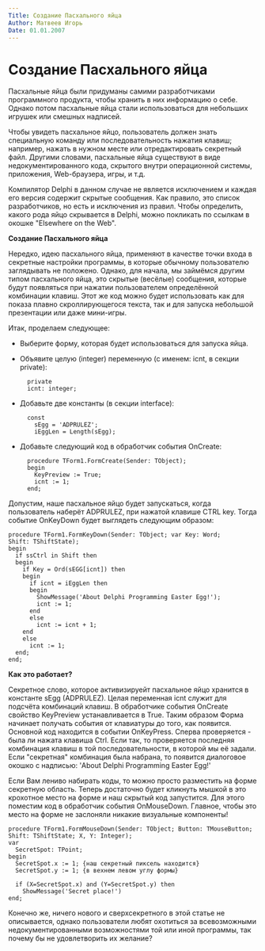 ```yaml
---
Title: Создание Пасхального яйца
Author: Матвеев Игорь
Date: 01.01.2007
---
```



Создание Пасхального яйца
========================

Пасхальные яйца были придуманы самими разработчиками программного
продукта, чтобы хранить в них информацию о себе. Однако потом пасхальные
яйца стали использоваться для небольших игрушек или смешных надписей.

Чтобы увидеть пасхальное яйцо, пользователь должен знать специальную
команду или последовательность нажатия клавиш; например, нажать в нужном
месте или отредактировать секретный файл. Другими словами, пасхальные
яйца существуют в виде недокументированного кода, скрытого внутри
операционной системы, приложения, Web-браузера, игры, и т.д.

Компилятор Delphi в данном случае не является исключением и каждая его
версия содержит скрытые сообщения. Как правило, это список
разработчиков, но есть и исключения из правил. Чтобы определить, какого
рода яйцо скрывается в Delphi, можно покликать по ссылкам в окошке
"Elsewhere on the Web".

**Создание Пасхального яйца**

Нередко, идею пасхального яйца, применяют в качестве точки входа в
секретные настройки программы, в которые обычному пользователю
заглядывать не положено. Однако, для начала, мы займёмся другим типом
пасхального яйца, это скрытые (весёлые) сообщения, которые будут
появляться при нажатии пользователем определённой комбинации клавиш.
Этот же код можно будет использовать как для показа плавно
скроллирующегося текста, так и для запуска небольшой презентации или
даже мини-игры.

Итак, проделаем следующее:

- Выберите форму, которая будет использоваться для запуска яйца.

- Объявите целую (integer) переменную (с именем: icnt, в секции private):

        private
        icnt: integer;

- Добавьте две константы (в секции interface):

        const
          sEgg = 'ADPRULEZ';
          iEggLen = Length(sEgg); 

- Добавьте следующий код в обработчик события OnCreate:

        procedure TForm1.FormCreate(Sender: TObject);
        begin
          KeyPreview := True;
          icnt := 1;
        end;

Допустим, наше пасхальное яйцо будет запускаться, когда пользователь
наберёт ADPRULEZ, при нажатой клавише CTRL key. Тогда событие OnKeyDown
будет выглядеть следующим образом:

    procedure TForm1.FormKeyDown(Sender: TObject; var Key: Word;
    Shift: TShiftState);
    begin
      if ssCtrl in Shift then
      begin
        if Key = Ord(sEGG[icnt]) then
        begin
          if icnt = iEggLen then
          begin
            ShowMessage('About Delphi Programming Easter Egg!');
            icnt := 1;
          end
          else
            icnt := icnt + 1;
        end
        else
          icnt := 1;
      end;
    end;

**Как это работает?**

Секретное слово, которое активизируейт пасхальное яйцо хранится в
константе sEgg (ADPRULEZ). Целая переменная icnt служит для подсчёта
комбинаций клавиш. В обработчике события OnCreate свойство KeyPreview
устанавливается в True. Таким образом Форма начинает получать события от
клавиатуры до того, как появится. Основной код находится в событии
OnKeyPress. Сперва проверяется - была ли нажата клавиша Ctrl. Если так,
то проверяется последняя комбинация клавиш в той последовательности, в
которой мы её задали. Если "секретная" комбинация была набрана, то
появится диалоговое окошко с надписью: \'About Delphi Programming Easter
Egg!\'

Если Вам лениво набирать коды, то можно просто разместить на форме
секретную область. Теперь достаточно будет кликнуть мышкой в это
крохотное место на форме и наш скрытый код запустится. Для этого
поместим код в обработчик события OnMouseDown. Главное, чтобы это место
на форме не заслоняли никакие визуальные компоненты!

    procedure TForm1.FormMouseDown(Sender: TObject; Button: TMouseButton;
    Shift: TShiftState; X, Y: Integer);
    var
      SecretSpot: TPoint;
    begin
      SecretSpot.x := 1; {наш секретный пиксель находится}
      SecretSpot.y := 1; {в вехнем левом углу формы}
     
      if (X=SecretSpot.x) and (Y=SecretSpot.y) then
        ShowMessage('Secret place!')
    end;

Конечно же, ничего нового и сверхсекретного в этой статье не
описывается, однако пользователи любят охотиться за всевозможными
недокументированными возможностями той или иной программы, так почему бы
не удовлетворить их желание?
